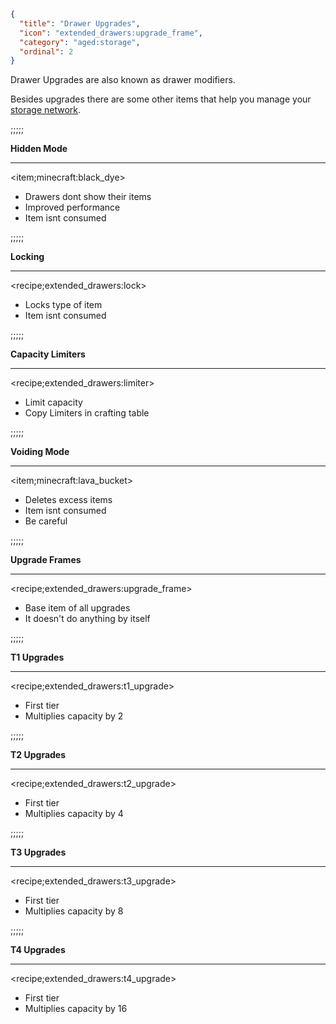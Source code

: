 ```json
{
  "title": "Drawer Upgrades",
  "icon": "extended_drawers:upgrade_frame",
  "category": "aged:storage",
  "ordinal": 2
}
```

Drawer Upgrades are also known as drawer modifiers.


Besides upgrades there are some other items that help you manage your [storage network](^aged:storage/drawers).

;;;;;


**Hidden Mode**

---

<item;minecraft:black_dye>

- Drawers dont show their items
- Improved performance
- Item isnt consumed

;;;;;


**Locking**

---

<recipe;extended_drawers:lock>

- Locks type of item
- Item isnt consumed

;;;;;


**Capacity Limiters**

---

<recipe;extended_drawers:limiter>

- Limit capacity
- Copy Limiters in crafting table

;;;;;


**Voiding Mode**

---

<item;minecraft:lava_bucket>

- Deletes excess items
- Item isnt consumed
- Be careful

;;;;;


**Upgrade Frames**

---

<recipe;extended_drawers:upgrade_frame>

- Base item of all upgrades
- It doesn't do anything by itself

;;;;;


**T1 Upgrades**

---

<recipe;extended_drawers:t1_upgrade>

- First tier
- Multiplies capacity by 2

;;;;;


**T2 Upgrades**

---

<recipe;extended_drawers:t2_upgrade>

- First tier
- Multiplies capacity by 4

;;;;;


**T3 Upgrades**

---

<recipe;extended_drawers:t3_upgrade>

- First tier
- Multiplies capacity by 8

;;;;;


**T4 Upgrades**

---

<recipe;extended_drawers:t4_upgrade>

- First tier
- Multiplies capacity by 16